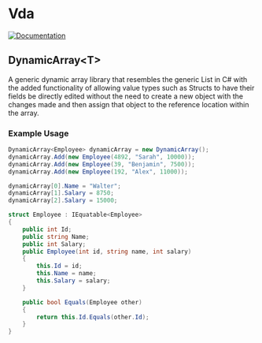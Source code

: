 # Vda

<!-- [![Documentation](https://img.shields.io/badge/Docs-Vda-blue)](http://htmlpreview.github.io/?https://github.com/holdoffear/Vda/blob/main/docs/build/html/index.html) -->
<a href="http://htmlpreview.github.io/?https://github.com/holdoffear/Vda/blob/main/docs/build/html/index.html" target="_blank">![Documentation](https://img.shields.io/badge/Docs-Vda-blue)</a>

## DynamicArray\<T>

A generic dynamic array library that resembles the generic List<T> in C# with the added functionality of allowing value types such as Structs to have their fields be directly edited without the need to create a new object with the changes made and then assign that object to the reference location within the array.

### Example Usage

```C#
DynamicArray<Employee> dynamicArray = new DynamicArray();
dynamicArray.Add(new Employee(4892, "Sarah", 10000));
dynamicArray.Add(new Employee(39, "Benjamin", 7500));
dynamicArray.Add(new Employee(192, "Alex", 11000));

dynamicArray[0].Name = "Walter";
dynamicArray[1].Salary = 8750;
dynamicArray[2].Salary = 15000;

struct Employee : IEquatable<Employee>
{
    public int Id;
    public string Name;
    public int Salary;
    public Employee(int id, string name, int salary)
    {
        this.Id = id;
        this.Name = name;
        this.Salary = salary;
    }

    public bool Equals(Employee other)
    {
        return this.Id.Equals(other.Id);
    }
}
```
